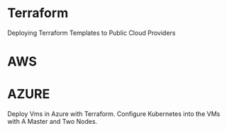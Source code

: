 # Terraform
Deploying Terraform Templates to Public Cloud Providers

  <h1> AWS </h1>
  
  
  <h1> AZURE </h1>
    Deploy Vms in Azure with Terraform. Configure Kubernetes into the VMs with A Master and Two Nodes. 
